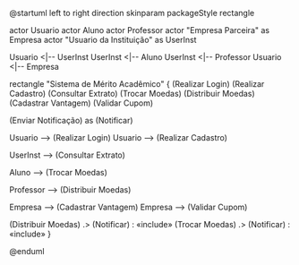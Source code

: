 @startuml
left to right direction
skinparam packageStyle rectangle

actor Usuario
actor Aluno
actor Professor
actor "Empresa Parceira" as Empresa
actor "Usuario da Instituição" as UserInst

Usuario  <|-- UserInst
UserInst  <|-- Aluno
UserInst  <|-- Professor
Usuario  <|-- Empresa

rectangle "Sistema de Mérito Acadêmico" {
  (Realizar Login)
  (Realizar Cadastro)
  (Consultar Extrato)
  (Trocar Moedas)
  (Distribuir Moedas)
  (Cadastrar Vantagem)
  (Validar Cupom)
  
  (Enviar Notificação) as (Notificar)
  
  Usuario --> (Realizar Login)
  Usuario --> (Realizar Cadastro)

  UserInst --> (Consultar Extrato)

  Aluno --> (Trocar Moedas)
  
  Professor --> (Distribuir Moedas)
  
  Empresa --> (Cadastrar Vantagem)
  Empresa --> (Validar Cupom)
  
  (Distribuir Moedas) .> (Notificar) : «include»
  (Trocar Moedas) .> (Notificar) : «include»
}

@enduml
